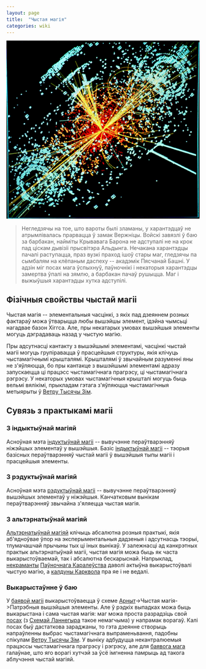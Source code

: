 ```yaml
---
layout: page
title:  "Чыстая магія"
categories: wiki
---
```

![Higgs boson model](/images/PureMagic.jpg)

<blockquote>
Негледзячы на тое, што вароты былі зламаны, у харантэдцаў не атрымлівалась прарвацца ў замак Вержніцы. Войскі завязлі ў баю за барбакан, найміты Крывавага Барона не адступалі не на крок пад ціскам дывізіі прысвітэра Альдынга. Нечакана харантэдцы пачалі раступацца, праз вузкі праход ішоў стары маг, гледзячы па сымбалям на клёпаным даспеху -- акадэмік Пясчанай Башні. У адзін міг посах мага ўспыхнуў, паўночнікі і некаторыя харантэдцы замертва ўпалі на зямлю, а барбакан пачаў рушыцца. Маг і выжыўшыя харантэдцы хутка адступілі.
</blockquote>

## Фізічныя свойствы чыстай магіі
Чыстая магія -- элементальныя часцінкі, з якіх пад дзеяннем розных фактараў можа ўтварыцца любы вышэйшы элемент, ідэйна чымсьці нагадвае базон Хіггса. Але, пры некатарых умовах вышэйшыя элементы могуць дэградаваць назад у чыстую магію.

Пры адсутнасці кантакту з вышэйшымі элементамі, часцінкі чыстай магіі могуць групіравацца ў прасцейшыя структуры, якія клічуць чыстамагічнымі крышталямі. Крышталямі ў звычайным разуменні яны не з'яўляюцца, бо пры кантакце з вышэйшымі элементамі адразу запускаецца ці працэсс чыстамагічнага прагрэсу, ці чыстамагічнага рэгрэсу. У некаторых умовах чыстамагічныя крышталі могуць быць вельмі вялікімі, прыкладам гэтага з'яўляюцца чыстамагічныя метыярыты ў [Ветру Тысячы Зім][WindOf1000Winters].

## Сувязь з практыкамі магіі
### З індыктыўнай магіяй
Асноўная мэта [індуктыўнай магіі][InductiveMagic] -- вывучэнне пераўтварэнняў ніжэйшых элементаў у вышэйшыя. Базіс [індыктыўнай магіі][InductiveMagic] -- тэорыя базісных пераўтварэнняў чыстай магіі ў вышэйшыя тыпы магіі і прасцейшыя элементы.

### З рэдуктыўнай магіяй
Асноўная мэта [рэдуктыўнай магіі][ReductiveMagic] -- вывучэнне пераўтварэнняў вышэйшых элементаў у ніжэйшыя. Канчатковым вынікам пераўтварэнняў звычайна з'яляецца чыстая магія.

### З альтэрнатыўнай магіяй
[Альтэрнатыўнай магіяй][AntelnativeMagic] клічыць абсалютна розныя практыкі, якія аб'ядноўвае ўпор на эксперыментальныя дадзеныя і адсутнасць тэорыі, тлумачашчай прычыны тых ці іных вынікаў. У залежнасці ад канкрэтных практык альтэрнатыўнай магіі, чыстая магія можа быць як часта выкарыстоўваемай, так і абсалютна бескарыснай. Напрыклад, [некраманты][Necromancy] [Паўночнага Каралеўства][NorthernKingdom] даволі актыўна выкарыстоўвалі чыстую магію, а [калдуны Карквола][KarkvolSorcerers] пра яе і не ведалі.

### Выкарыстаўнне ў баю
У [баявой магіі][BattleMagic] выкарыстоўваецца ў схеме [Арныт][Arnyt]->Чыстая магія->Патрэбныя вышэйшыя элементы. Але ў рэдкіх выпадках можа быць выкарыстана і сама чыстая магія: маг можа проста разрадзіць свой [посах][Wands] (з [Схемай Ланнегыра][LanniegyrScheme] такое немагчыма) у напрамак ворагаў. Калі посах быў дастаткова зараджаны, то гэта дзеянне створыць напраўленны выбрас чыстамагічнага выпраменьвання, падобны спікулам [Ветру Тысячы Зім][WindOf1000Winters]. У выніку адбудуцца некантралюемыя працэссы чыстамагічнага прагрэсу і рэгрэсу, але для [баявога мага][BattleMagic] галаўнае, што яго ворагі хутчэй за ўсё імгненна памрыць ад такога аблучэння чыстай магіяй.

[WindOf1000Winters]: ./WindOf1000Winters.html
[InductiveMagic]: ./InductiveMagic.html
[ReductiveMagic]: ./ReductiveMagic.html
[AntelnativeMagic]: ./AlternativeMagic.html
[Necromancy]: ./Necromancy.html
[NorthernKingdom]: ./NorthernKingdom.html
[KarkvolSorcerers]: ./KarkvolSorcerers.html
[BattleMagic]: ./BattleMagic
[Arnyt]: ./Arnyt.html
[Wands]: ./Wands.html
[LanniegyrScheme]: ./LanniegyrScheme.html
